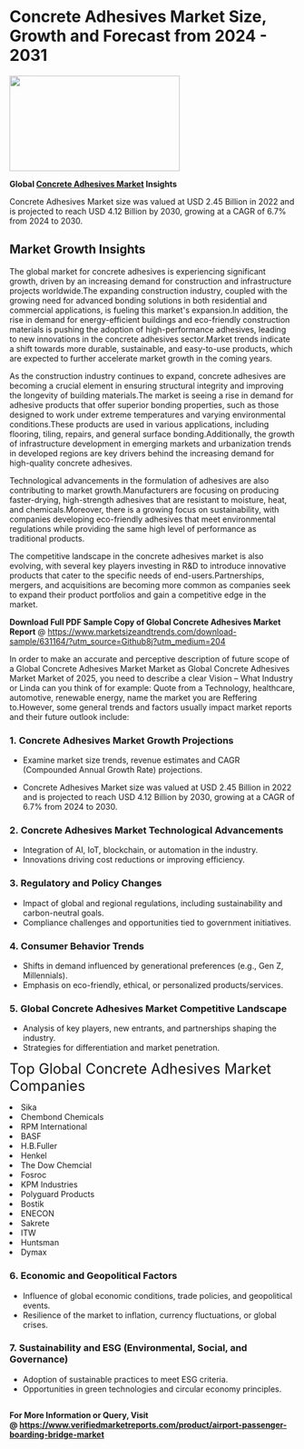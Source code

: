<H1>Concrete Adhesives Market Size, Growth and Forecast from 2024 - 2031</H1><img class="aligncenter size-medium wp-image-584254" src="https://thirdeyenews.in/wp-content/uploads/2024/09/Global-Market-Research-300x168.jpeg" alt="" width="300" height="168" /><p><strong>Global&nbsp;<a href="https://www.marketsizeandtrends.com/download-sample/631164/?utm_source=Github8j?utm_medium=204">Concrete Adhesives Market</a> Insights</strong></p><p>Concrete Adhesives Market size was valued at USD 2.45 Billion in 2022 and is projected to reach USD 4.12 Billion by 2030, growing at a CAGR of 6.7% from 2024 to 2030.</p><p><h2>Market Growth Insights</h2> <p>The global market for concrete adhesives is experiencing significant growth, driven by an increasing demand for construction and infrastructure projects worldwide.The expanding construction industry, coupled with the growing need for advanced bonding solutions in both residential and commercial applications, is fueling this market's expansion.In addition, the rise in demand for energy-efficient buildings and eco-friendly construction materials is pushing the adoption of high-performance adhesives, leading to new innovations in the concrete adhesives sector.Market trends indicate a shift towards more durable, sustainable, and easy-to-use products, which are expected to further accelerate market growth in the coming years.</p> <p>As the construction industry continues to expand, concrete adhesives are becoming a crucial element in ensuring structural integrity and improving the longevity of building materials.The market is seeing a rise in demand for adhesive products that offer superior bonding properties, such as those designed to work under extreme temperatures and varying environmental conditions.These products are used in various applications, including flooring, tiling, repairs, and general surface bonding.Additionally, the growth of infrastructure development in emerging markets and urbanization trends in developed regions are key drivers behind the increasing demand for high-quality concrete adhesives.</p> <p>Technological advancements in the formulation of adhesives are also contributing to market growth.Manufacturers are focusing on producing faster-drying, high-strength adhesives that are resistant to moisture, heat, and chemicals.Moreover, there is a growing focus on sustainability, with companies developing eco-friendly adhesives that meet environmental regulations while providing the same high level of performance as traditional products.</p> <p>The competitive landscape in the concrete adhesives market is also evolving, with several key players investing in R&D to introduce innovative products that cater to the specific needs of end-users.Partnerships, mergers, and acquisitions are becoming more common as companies seek to expand their product portfolios and gain a competitive edge in the market.</p> <p><span class=""><strong>Download Full PDF Sample Copy of Global Concrete Adhesives Market Report</strong> @ <a href="https://www.marketsizeandtrends.com/download-sample/631164/?utm_source=Github8j?utm_medium=204" target="_blank">https://www.marketsizeandtrends.com/download-sample/631164/?utm_source=Github8j?utm_medium=204</a></span></p><p>In order to make an accurate and perceptive description of future scope of a Global&nbsp;Concrete Adhesives Market Market as Global&nbsp;Concrete Adhesives Market Market of 2025, you need to describe a clear Vision &ndash; What Industry or Linda can you think of for example: Quote from a Technology, healthcare, automotive, renewable energy, name the market you are Reffering to.However, some general trends and factors usually impact market reports and their future outlook include:</p><h3>1.&nbsp;<strong>Concrete Adhesives Market Growth Projections</strong></h3><ul><li>Examine market size trends, revenue estimates and CAGR (Compounded Annual Growth Rate) projections.</li><li><p>Concrete Adhesives Market size was valued at USD 2.45 Billion in 2022 and is projected to reach USD 4.12 Billion by 2030, growing at a CAGR of 6.7% from 2024 to 2030.</p></li></ul><h3>2.&nbsp;<strong>Concrete Adhesives Market Technological Advancements</strong></h3><ul><li>Integration of AI, IoT, blockchain, or automation in the industry.</li><li>Innovations driving cost reductions or improving efficiency.</li></ul><h3>3.&nbsp;<strong>Regulatory and Policy Changes</strong></h3><ul><li>Impact of global and regional regulations, including sustainability and carbon-neutral goals.</li><li>Compliance challenges and opportunities tied to government initiatives.</li></ul><h3>4.&nbsp;<strong>Consumer Behavior Trends</strong></h3><ul><li>Shifts in demand influenced by generational preferences (e.g., Gen Z, Millennials).</li><li>Emphasis on eco-friendly, ethical, or personalized products/services.</li></ul><h3>5.&nbsp;<strong>Global Concrete Adhesives Market Competitive Landscape</strong></h3><ul><li>Analysis of key players, new entrants, and partnerships shaping the industry.</li><li>Strategies for differentiation and market penetration.</li></ul><p data-pm-slice="1 1 []"><span style="color: inherit; font-family: inherit; font-size: 25px;">Top Global Concrete Adhesives Market Companies</span></p><div class="" data-test-id=""><p><li>Sika</li><li> Chembond Chemicals</li><li> RPM International</li><li> BASF</li><li> H.B.Fuller</li><li> Henkel</li><li> The Dow Chemcial</li><li> Fosroc</li><li> KPM Industries</li><li> Polyguard Products</li><li> Bostik</li><li> ENECON</li><li> Sakrete</li><li> ITW</li><li> Huntsman</li><li> Dymax</li></p></div><h3>6.&nbsp;<strong>Economic and Geopolitical Factors</strong></h3><ul><li>Influence of global economic conditions, trade policies, and geopolitical events.</li><li>Resilience of the market to inflation, currency fluctuations, or global crises.</li></ul><h3>7.&nbsp;<strong>Sustainability and ESG (Environmental, Social, and Governance)</strong></h3><ul><li>Adoption of sustainable practices to meet ESG criteria.</li><li>Opportunities in green technologies and circular economy principles.</li></ul><h2><strong style="font-size: 14px;">For More Information or Query, Visit @&nbsp;</strong><a style="background-color: #ffffff; font-size: 14px;" href="https://www.marketsizeandtrends.com/report/concrete-adhesives-market/" target="_blank">https://www.verifiedmarketreports.com/product/airport-passenger-boarding-bridge-market</a></h2>